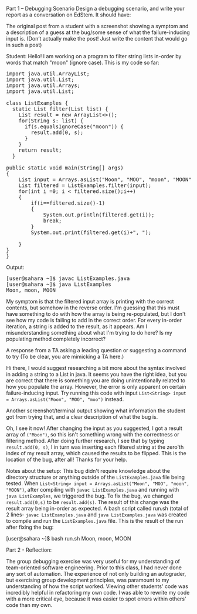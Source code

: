 Part 1 – Debugging Scenario
Design a debugging scenario, and write your report as a conversation on EdStem. It should have:

The original post from a student with a screenshot showing a symptom and a description of a guess at the bug/some sense of what the failure-inducing input is. (Don’t actually make the post! Just write the content that would go in such a post)

Student:
Hello! I am working on a program to filter string lists in-order by words that match "moon" (ignore case). This is my code so far:

<pre>
import java.util.ArrayList;
import java.util.List;
import java.util.Arrays;
import java.util.List;

class ListExamples {
  static List<String> filter(List<String> list) {
    List<String> result = new ArrayList<>();
    for(String s: list) {
      if(s.equalsIgnoreCase("moon")) {
        result.add(0, s);
      }
    }
    return result;
  }
      
public static void main(String[] args)
{
    List<String> input = Arrays.asList("Moon", "MOO", "moon", "MOON");
    List<String> filtered = ListExamples.filter(input);
    for(int i =0; i &#60 filtered.size();i++)
    {
        if(i==filtered.size()-1)
        {
            System.out.println(filtered.get(i));
            break;
        }
        System.out.print(filtered.get(i)+", ");

    }
}
}
</pre>

Output:
<pre>
[user@sahara ~]$ javac ListExamples.java
[user@sahara ~]$ java ListExamples
Moon, moon, MOON
</pre>

My symptom is that the filtered input array is printing with the correct contents, but somehow in the reverse order. I'm guessing that this must have something to do with how the array is being re-populated, but I don't see how my code is failing to add in the correct order. For every in-order iteration, a string is added to the result, as it appears. Am I misunderstanding something about what I'm trying to do here? Is my populating method completely incorrect?




A response from a TA asking a leading question or suggesting a command to try (To be clear, you are mimicking a TA here.)

Hi there, I would suggest researching a bit more about the syntax involved in adding a string to a List in java. It seems you have the right idea, but you are correct that there is something you are doing unintentionally related to how you populate the array. However, the error is only apparent on certain failure-inducing input. Try running this code with input `List<String> input = Arrays.asList("Moon", "MOO", "moo")` instead.

Another screenshot/terminal output showing what information the student got from trying that, and a clear description of what the bug is.

Oh, I see it now! After changing the input as you suggested, I got a result array of `("Moon")`, so this isn't something wrong with the correctness or filtering method. After doing further research, I see that by typing `result.add(0, s)`, I in turn was inserting each filtered string at the zero'th index of my result array, which caused the results to be flipped. This is the location of the bug, after all! Thanks for your help.



Notes about the setup:
This bug didn't require knowledge about the directory structure or anything outside of the `ListExamples.java` file being tested. When `List<String> input = Arrays.asList("Moon", "MOO", "moon", "MOON")`, after compiling with `javac ListExamples.java` and running with `java ListExamples`, we triggered the bug. To fix the bug, we changed `result.add(0,s)` to be `result.add(s)`. The result of this change was the result array being in-order as expected. A bash script called run.sh (total of 2 lines- `javac ListExamples.java` and `java ListExamples.java` was created to compile and run the `ListExamples.java` file. This is the result of the run after fixing the bug:

[user@sahara ~]$ bash run.sh
Moon, moon, MOON

Part 2 - Reflection:

The group debugging exercise was very useful for my understanding of team-oriented software engineering. Prior to this class, I had never done any sort of automation. The experience of not only building an autograder, but exercising group development principles, was paramount to my understanding of how the script worked. Viewing other students' code was incredibly helpful in refactoring my own code. I was able to rewrite my code with a more critical eye, because it was easier to spot errors within others' code than my own.
